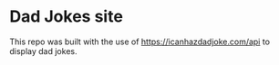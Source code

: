 # Dad Jokes site

This repo was built with the use of https://icanhazdadjoke.com/api to display dad jokes.
